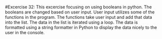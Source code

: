 #Excercise 32:
This excercise focusing on using booleans in python. The booleans are changed based on user input. User input utilizes some of the functions
in the program. The functions take user input and add that data into the list. The data in the list is iterated using a loop.
The data is formatted using a string formatter in Python to display the data nicely to the user in the console.
